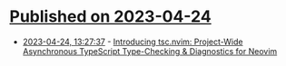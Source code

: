 # [Published on 2023-04-24](index.md)

* [2023-04-24, 13:27:37](https://lobste.rs/s/4qsvl2/introducing_tsc_nvim_project_wide) - [Introducing tsc.nvim: Project-Wide Asynchronous TypeScript Type-Checking & Diagnostics for Neovim](https://lobste.rs/s/4qsvl2/introducing_tsc_nvim_project_wide)
